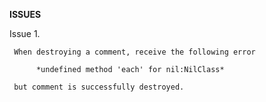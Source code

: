 **ISSUES**

Issue 1.

     When destroying a comment, receive the following error

          *undefined method 'each' for nil:NilClass*

     but comment is successfully destroyed.
